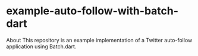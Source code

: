 # example-auto-follow-with-batch-dart
About This repository is an example implementation of a Twitter auto-follow application using Batch.dart.
